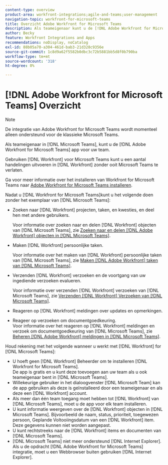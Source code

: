 ```yaml
---
content-type: overview
product-area: workfront-integrations;agile-and-teams;user-management
navigation-topic: workfront-for-microsoft-teams
title: Overzicht Adobe Workfront for Microsoft Teams
description: Als teameigenaar kunt u de [!DNL Adobe Workfront for Microsoft Teams] app voor uw team.
author: Becky
feature: Workfront Integrations and Apps
recommendations: noDisplay, noCatalog
exl-id: 88b05a70-a304-461d-bab3-21d328c9356e
source-git-commit: 1c8d9a62f5582b0dbc3c72b5881bb5d8f0b790ba
workflow-type: tm+mt
source-wordcount: '318'
ht-degree: 0%

---
```


# [!DNL Adobe Workfront for Microsoft Teams] Overzicht

<!-- Audited: 12/2023 -->

>[!NOTE]
>
>De integratie van Adobe Workfront for Microsoft Teams wordt momenteel alleen ondersteund voor de klassieke Microsoft Teams.

Als teameigenaar in [!DNL Microsoft Teams], kunt u de [!DNL Adobe Workfront for Microsoft Teams] app voor uw team.

Gebruiken [!DNL Workfront] voor Microsoft Teams kunt u een aantal handelingen uitvoeren in [!DNL Workfront] zonder ooit Microsoft Teams te verlaten.

Ga voor meer informatie over het installeren van Workfront for Microsoft Teams naar [Adobe Workfront for Microsoft Teams installeren](../../workfront-integrations-and-apps/using-workfront-with-microsoft-teams/install-workfront-ms-teams.md).

Nadat u [!DNL Workfront for Microsoft Teams]kunt u het volgende doen zonder het exemplaar van [!DNL Microsoft Teams]:

* Zoeken naar [!DNL Workfront] projecten, taken, en kwesties, en deel hen met andere gebruikers.

  Voor informatie over zoeken naar en delen [!DNL Workfront] objecten van [!DNL Microsoft Teams], zie [Zoeken naar en delen [!DNL Adobe Workfront] objecten in [!DNL Microsoft Teams]](../../workfront-integrations-and-apps/using-workfront-with-microsoft-teams/search-for-and-share-wf-items-in-ms-teams.md).

* Maken [!DNL Workfront] persoonlijke taken.

  Voor informatie over het maken van [!DNL Workfront] persoonlijke taken van [!DNL Microsoft Teams], zie [Maken [!DNL Adobe Workfront] taken van [!DNL Microsoft Teams]](../../workfront-integrations-and-apps/using-workfront-with-microsoft-teams/create-workfront-tasks-from-ms-teams.md).

* Verzenden [!DNL Workfront] verzoeken en de voortgang van uw ingediende verzoeken evalueren.

  Voor informatie over verzenden [!DNL Workfront] verzoeken van [!DNL Microsoft Teams], zie [Verzenden [!DNL Workfront] Verzoeken van [!DNL Microsoft Teams]](../../workfront-integrations-and-apps/using-workfront-with-microsoft-teams/submit-workfront-requests-from-ms-teams.md).

* Reageren op [!DNL Workfront] meldingen over updates en opmerkingen.
* Reageer op verzoeken om documentgoedkeuring.\
   Voor informatie over het reageren op [!DNL Workfront] meldingen en verzoek om documentgoedkeuring van [!DNL Microsoft Teams], zie [Beheren [!DNL Adobe Workfront] meldingen in [!DNL Microsoft Teams]](../../workfront-integrations-and-apps/using-workfront-with-microsoft-teams/manage-wf-notifications-approval-requests-ms-teams.md).

Houd rekening met het volgende wanneer u werkt met [!DNL Workfront] for [!DNL Microsoft Teams]:

* U hoeft geen [!DNL Workfront] Beheerder om te installeren [!DNL Workfront for Microsoft Teams].\
   De app is gratis en u kunt deze toevoegen aan uw team als u ook teameigenaar bent in [!DNL Microsoft Teams].
* Willekeurige gebruiker in het dialoogvenster [!DNL Microsoft Team] kan de app gebruiken als deze is geïnstalleerd door een teameigenaar en als deze een [!DNL Workfront] account.
* Als meer dan één team toegang moet hebben tot [!DNL Workfront] van [!DNL Microsoft Teams], moet u de app voor elk team installeren.
* U kunt informatie weergeven over de [!DNL Workfront] objecten in [!DNL Microsoft Teams]. Bijvoorbeeld de naam, status, prioriteit, toegewezen persoon, Geplande Voltooiingsdatum van een [!DNL Workfront] item. Deze gegevens kunnen niet worden aangepast.
* U kunt rechtstreeks naar de [!DNL Workfront] items en documenten van [!DNL Microsoft Teams].
* [!DNL Microsoft Teams] niet meer ondersteund [!DNL Internet Explorer]. Als u de opdracht [!DNL Adobe Workfront for Microsoft Teams] integratie, moet u een Webbrowser buiten gebruiken [!DNL Internet Explorer].
